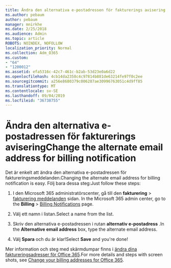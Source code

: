 ```yaml
---
title: Ändra den alternativa e-postadressen för fakturerings avisering
ms.author: pebaum
author: pebaum
manager: mnirkhe
ms.date: 2/25/2018
ms.audience: Admin
ms.topic: article
ROBOTS: NOINDEX, NOFOLLOW
localization_priority: Normal
ms.collection: Adm_O365
ms.custom:
- "64"
- "1200012"
ms.assetid: efa5316c-42c7-461c-b2ab-53d23e0a6d22
ms.openlocfilehash: 4cb14da2358c4c97814b881de63214fe97f0c2ee
ms.sourcegitcommit: a256e8680379c006287ae30996763051c4d9ff85
ms.translationtype: MT
ms.contentlocale: sv-SE
ms.lasthandoff: 09/04/2019
ms.locfileid: "36738755"
---
```

# <a name="change-the-alternate-email-address-for-billing-notification"></a><span data-ttu-id="275f1-102">Ändra den alternativa e-postadressen för fakturerings avisering</span><span class="sxs-lookup"><span data-stu-id="275f1-102">Change the alternate email address for billing notification</span></span>

<span data-ttu-id="275f1-103">Det är enkelt att ändra den alternativa e-postadressen för faktureringsmeddelanden.</span><span class="sxs-lookup"><span data-stu-id="275f1-103">Changing the alternate email address for billing notification is easy.</span></span> <span data-ttu-id="275f1-104">Följ bara dessa steg:</span><span class="sxs-lookup"><span data-stu-id="275f1-104">Just follow these steps:</span></span>
  
1. <span data-ttu-id="275f1-105">I den Microsoft 365 administratörscenter, gå till den **fakturering** \> [fakturering meddelanden](https://go.microsoft.com/fwlink/p/?linkid=853212) sidan.  </span><span class="sxs-lookup"><span data-stu-id="275f1-105">In the Microsoft 365 admin center, go to the **Billing** \>  [Billing Notifications](https://go.microsoft.com/fwlink/p/?linkid=853212) page.</span></span>

2. <span data-ttu-id="275f1-106">Välj ett namn i listan.</span><span class="sxs-lookup"><span data-stu-id="275f1-106">Select a name from the list.</span></span>

3. <span data-ttu-id="275f1-107">Skriv den alternativa e-postadressen i rutan **alternativ e-postadress** .</span><span class="sxs-lookup"><span data-stu-id="275f1-107">In the **Alternative email address** box, type the alternate email address.</span></span>

4. <span data-ttu-id="275f1-108">Välj **Spara** och du är klar!</span><span class="sxs-lookup"><span data-stu-id="275f1-108">Select **Save** and you're done!</span></span>

<span data-ttu-id="275f1-109">Mer information och steg med skärmdumpar finns i [ändra dina faktureringsadresser för Office 365](https://docs.microsoft.com/office365/admin/subscriptions-and-billing/change-your-billing-addresses).</span><span class="sxs-lookup"><span data-stu-id="275f1-109">For more details and steps with screen shots, see [Change your billing addresses for Office 365](https://docs.microsoft.com/office365/admin/subscriptions-and-billing/change-your-billing-addresses).</span></span>
  